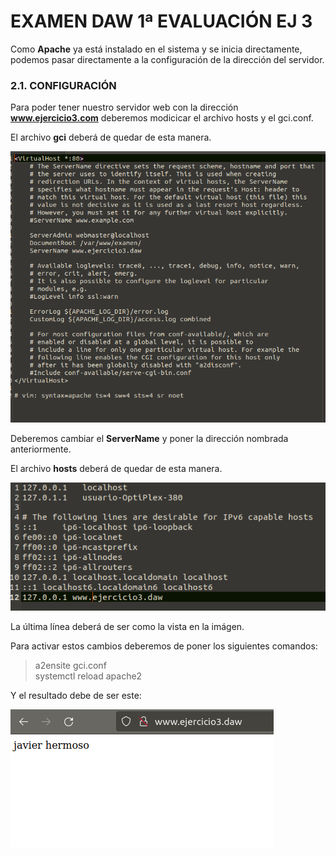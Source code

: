# EXAMEN DAW 1ª EVALUACIÓN EJ 3

Como **Apache** ya está instalado en el sistema y se inicia directamente, podemos pasar directamente a la configuración de la dirección del servidor.

### 2.1. CONFIGURACIÓN

Para poder tener nuestro servidor web con la dirección **www.ejercicio3.com** deberemos modicicar el archivo hosts y el gci.conf.

El archivo **gci** deberá de quedar de esta manera.

![editar gci.conf](img/gci.png "gci.conf")

Deberemos cambiar el **ServerName** y poner la dirección nombrada anteriormente.

El archivo **hosts** deberá de quedar de esta manera.

![editar hosts](img/hosts.png "hosts")

La última línea deberá de ser como la vista en la imágen.

Para activar estos cambios deberemos de poner los siguientes comandos:

>a2ensite gci.conf  
>systemctl reload apache2

Y el resultado debe de ser este: 

![resultado](img/fin.png "resultado")
